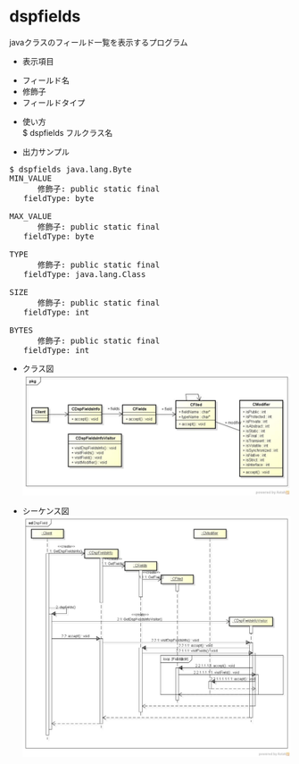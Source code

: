 dspfields
=========
javaクラスのフィールド一覧を表示するプログラム 

* 表示項目
 - フィールド名
 - 修飾子
 - フィールドタイプ
 
* 使い方  
$ dspfields フルクラス名

* 出力サンプル  

<pre>
$ dspfields java.lang.Byte  
MIN_VALUE  
      修飾子: public static final  
   fieldType: byte  
  
MAX_VALUE  
      修飾子: public static final  
   fieldType: byte  
  
TYPE  
      修飾子: public static final  
   fieldType: java.lang.Class  
  
SIZE  
      修飾子: public static final  
   fieldType: int  
  
BYTES  
      修飾子: public static final  
   fieldType: int  
</pre>
* クラス図  
![dspfields](images/pkgDspField.jpg)

* シーケンス図  
![dspfields](images/sdDspField.jpg)
